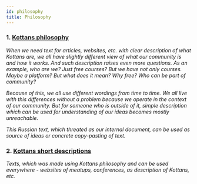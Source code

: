 ```yaml
---
id: philosophy
title: Philosophy
---
```

### 1. [Kottans philosophy](https://1drv.ms/w/s!AvHEh58eP3QohIpqUS5RlsM-GWEiIQ)

*When we need text for articles, websites, etc. with clear description of what Kottans are, we all have slightly different view of what our community is and how it works. And such description raises even more questions. As an example, who are we? Just free courses? But we have not only courses. Maybe a platform? But what does it mean? Why free? Who can be part of community?*

*Because of this, we all use different wordings from time to time. We all live with this differences without a problem because we operate in the context of our community. But for someone who is outside of it, simple description which can be used for understanding of our ideas becomes mostly unreachable.*

*This Russian text, which threated as our internal document, can be used as source of ideas or concrete copy-pasting of text.*

### 2. [Kottans short descriptions](https://1drv.ms/w/s!AvHEh58eP3QohItGI9ejdLCqH1Syjw)

*Texts, which was made using Kottans philosophy and can be used everywhere - websites of meatups, conferences, as description of Kottans, etc.*
